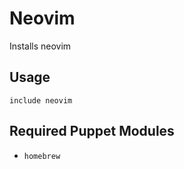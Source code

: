 # Neovim

Installs neovim

## Usage

```puppet
include neovim
```

## Required Puppet Modules

* `homebrew`

